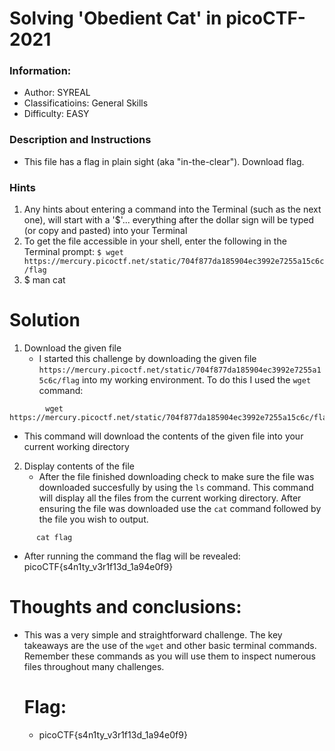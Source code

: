 # Solving 'Obedient Cat' in picoCTF-2021
### Information:
- Author: SYREAL
- Classificatioins: General Skills
- Difficulty: EASY
### Description and Instructions
- This file has a flag in plain sight (aka "in-the-clear"). Download flag.

### Hints
1. Any hints about entering a command into the Terminal (such as the next one), will start with a '$'... everything after the dollar sign will be typed (or copy and pasted) into your Terminal
2. To get the file accessible in your shell, enter the following in the Terminal prompt: `$ wget https://mercury.picoctf.net/static/704f877da185904ec3992e7255a15c6c/flag`
3. $ man cat

# Solution
1. Download the given file
   - I started this challenge by downloading the given file `https://mercury.picoctf.net/static/704f877da185904ec3992e7255a15c6c/flag` into my working environment. To do this I used the `wget` command:
```
        wget https://mercury.picoctf.net/static/704f877da185904ec3992e7255a15c6c/flag
```
  - This command will download the contents of the given file into your current working directory
2. Display contents of the file
   -  After the file finished downloading check to make sure the file was downloaded succesfully by using the `ls` command. This command will display all the files from the current working directory. After ensuring the file was downloaded use the `cat` command followed by the file you wish to output.
```
      cat flag
```
- After running the command the flag will be revealed: picoCTF{s4n1ty_v3r1f13d_1a94e0f9}

# Thoughts and conclusions:
- This was a very simple and straightforward challenge. The key takeaways are the use of the `wget` and other basic terminal commands. Remember these commands as you will use them to inspect numerous files throughout many challenges.

  # Flag:
  - picoCTF{s4n1ty_v3r1f13d_1a94e0f9}
